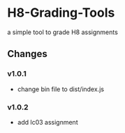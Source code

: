 # H8-Grading-Tools

a simple tool to grade H8 assignments

## Changes

### v1.0.1

- change bin file to dist/index.js

### v1.0.2

- add lc03 assignment

